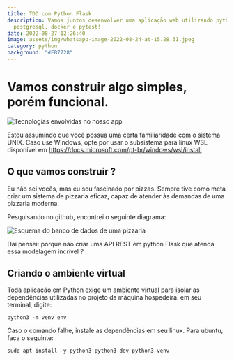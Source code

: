 ```yaml
---
title: TDD com Python Flask
description: Vamos juntos desenvolver uma aplicação web utilizando python,
  postgresql, docker e pytest!
date: 2022-08-27 12:26:40
image: assets/img/whatsapp-image-2022-08-24-at-15.28.31.jpeg
category: python
background: "#EB7728"
---
```

# Vamos construir algo simples, porém funcional.

![Tecnologias envolvidas no nosso app](assets/img/whatsapp-image-2022-08-24-at-15.28.31.jpeg "Tecnologias envolvidas em nosso app")

Estou assumindo que você possua uma certa familiaridade com o sistema UNIX. Caso use Windows, opte por usar o subsistema para linux WSL disponível em <https://docs.microsoft.com/pt-br/windows/wsl/install>

## O que vamos construir ?

Eu não sei vocês, mas eu sou fascinado por pizzas. Sempre tive como meta criar um sistema de pizzaria eficaz, capaz de atender às demandas de uma pizzaria moderna.

Pesquisando no github, encontrei o seguinte diagrama:

![Esquema do banco de dados de uma pizzaria](assets/img/pizzadb-schema-2.png "Esquema do banco de dados de uma pizzaria")

Daí pensei: porque não criar uma API REST em python Flask que atenda essa modelagem incrível ? 

## Criando o ambiente virtual

Toda aplicação em Python exige um ambiente virtual para isolar as dependências utilizadas no projeto da máquina hospedeira. em seu terminal, digite:

```shell
python3 -m venv env
```

Caso o comando falhe, instale as dependências em seu linux. Para ubuntu, faça o seguinte:

```shell
sudo apt install -y python3 python3-dev python3-venv
```